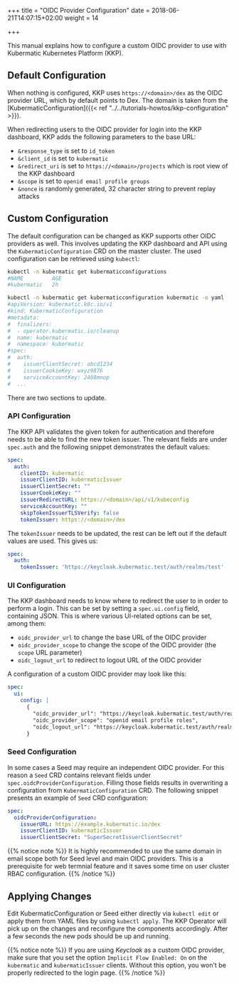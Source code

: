 +++
title = "OIDC Provider Configuration"
date = 2018-06-21T14:07:15+02:00
weight = 14

+++

This manual explains how to configure a custom OIDC provider to use with Kubermatic Kubernetes Platform (KKP).

## Default Configuration

When nothing is configured, KKP uses `https://<domain>/dex` as the OIDC provider
URL, which by default points to Dex. The domain is taken from the
[KubermaticConfiguration]({{< ref "../../tutorials-howtos/kkp-configuration" >}}).

When redirecting users to the OIDC provider for login into the KKP dashboard, KKP
adds the following parameters to the base URL:

- `&response_type` is set to `id_token`
- `&client_id` is set to `kubermatic`
- `&redirect_uri` is set to `https://<domain>/projects` which is root view of the KKP dashboard
- `&scope` is set to `openid email profile groups`
- `&nonce` is randomly generated, 32 character string to prevent replay attacks

## Custom Configuration

The default configuration can be changed as KKP supports other OIDC providers as well. This
involves updating the KKP dashboard and API using the `KubermaticConfiguration` CRD on the
master cluster. The used configuration can be retrieved using `kubectl`:

```bash
kubectl -n kubermatic get kubermaticconfigurations
#NAME         AGE
#kubermatic   2h

kubectl -n kubermatic get kubermaticconfiguration kubermatic -o yaml
#apiVersion: kubermatic.k8c.io/v1
#kind: KubermaticConfiguration
#metadata:
#  finalizers:
#  - operator.kubermatic.io/cleanup
#  name: kubermatic
#  namespace: kubermatic
#spec:
#  auth:
#    issuerClientSecret: abcd1234
#    issuerCookieKey: wxyz9876
#    serviceAccountKey: 2468mnop
#  ...
```

There are two sections to update.

### API Configuration

The KKP API validates the given token for authentication and therefore needs to be able to
find the new token issuer. The relevant fields are under `spec.auth` and the following snippet
demonstrates the default values:

```yaml
spec:
  auth:
    clientID: kubermatic
    issuerClientID: kubermaticIssuer
    issuerClientSecret: ""
    issuerCookieKey: ""
    issuerRedirectURL: https://<domain>/api/v1/kubeconfig
    serviceAccountKey: ""
    skipTokenIssuerTLSVerify: false
    tokenIssuer: https://<domain>/dex
```

The `tokenIssuer` needs to be updated, the rest can be left out if the default values are
used. This gives us:

```yaml
spec:
  auth:
    tokenIssuer: 'https://keycloak.kubermatic.test/auth/realms/test'
```

### UI Configuration

The KKP dashboard needs to know where to redirect the user to in order to perform a
login. This can be set by setting a `spec.ui.config` field, containing JSON. This is where
various UI-related options can be set, among them:

- `oidc_provider_url` to change the base URL of the OIDC provider
- `oidc_provider_scope` to change the scope of the OIDC provider (the `scope` URL parameter)
- `oidc_logout_url` to redirect to logout URL of the OIDC provider

A configuration of a custom OIDC provider may look like this:

```yaml
spec:
  ui:
    config: |
      {
        "oidc_provider_url": "https://keycloak.kubermatic.test/auth/realms/test/protocol/openid-connect/auth",
        "oidc_provider_scope": "openid email profile roles",
        "oidc_logout_url": "https://keycloak.kubermatic.test/auth/realms/test/protocol/openid-connect/logout"
      }
```

### Seed Configuration

In some cases a Seed may require an independent OIDC provider. For this reason a `Seed` CRD contains relevant fields under `spec.oidcProviderConfiguration`. Filling those fields results in overwriting a configuration from `KubermaticConfiguration` CRD. The following snippet presents an example of `Seed` CRD configuration:

```yaml
spec:
  oidcProviderConfiguration:
    issuerURL: https://example.kubermatic.io/dex
    issuerClientID: kubermaticIssuer
    issuerClientSecret: "SuperSecretIssuerClientSecret"
```

{{% notice note %}}
It is highly recommended to use the same domain in email scope both for Seed level and main OIDC providers. This is a prerequisite for web termnial feature and it saves some time on user cluster RBAC configuration.
{{% /notice %}}

## Applying Changes

Edit KubermaticConfiguration or Seed either directly via `kubectl edit` or apply them from YAML
files by using `kubectl apply`. The KKP Operator will pick up on the changes and
reconfigure the components accordingly. After a few seconds the new pods should be up and
running.

{{% notice note %}}
If you are using _Keycloak_ as a custom OIDC provider, make sure that you set the option `Implicit Flow Enabled: On`
on the `kubermatic` and `kubermaticIssuer` clients. Without this option, you won't be properly
redirected to the login page.
{{% /notice %}}
